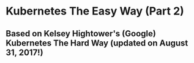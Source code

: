 # Kubernetes The Easy Way (Part 2)


## Based on Kelsey Hightower's (Google) Kubernetes The Hard Way (updated on August 31, 2017!)
